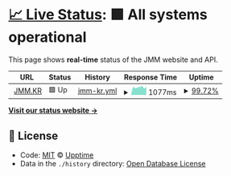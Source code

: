 # [📈 Live Status](https://status.jmm.kr): <!--live status--> **🟩 All systems operational**

This page shows **real-time** status of the JMM website and API.

<!--start: status pages-->
<!-- This summary is generated by Upptime (https://github.com/upptime/upptime) -->
<!-- Do not edit this manually, your changes will be overwritten -->
<!-- prettier-ignore -->
| URL | Status | History | Response Time | Uptime |
| --- | ------ | ------- | ------------- | ------ |
| <img alt="" src="https://favicons.githubusercontent.com/jmm.kr" height="13"> [JMM.KR](https://jmm.kr) | 🟩 Up | [jmm-kr.yml](https://github.com/gwanryo/upptime/commits/master/history/jmm-kr.yml) | <details><summary><img alt="Response time graph" src="./graphs/jmm-kr/response-time-week.png" height="20"> 1077ms</summary><br><a href="https://status.jmm.kr/history/jmm-kr"><img alt="Response time 1117" src="https://img.shields.io/endpoint?url=https%3A%2F%2Fraw.githubusercontent.com%2Fgwanryo%2Fupptime%2Fmaster%2Fapi%2Fjmm-kr%2Fresponse-time.json"></a><br><a href="https://status.jmm.kr/history/jmm-kr"><img alt="24-hour response time 1142" src="https://img.shields.io/endpoint?url=https%3A%2F%2Fraw.githubusercontent.com%2Fgwanryo%2Fupptime%2Fmaster%2Fapi%2Fjmm-kr%2Fresponse-time-day.json"></a><br><a href="https://status.jmm.kr/history/jmm-kr"><img alt="7-day response time 1077" src="https://img.shields.io/endpoint?url=https%3A%2F%2Fraw.githubusercontent.com%2Fgwanryo%2Fupptime%2Fmaster%2Fapi%2Fjmm-kr%2Fresponse-time-week.json"></a><br><a href="https://status.jmm.kr/history/jmm-kr"><img alt="30-day response time 1124" src="https://img.shields.io/endpoint?url=https%3A%2F%2Fraw.githubusercontent.com%2Fgwanryo%2Fupptime%2Fmaster%2Fapi%2Fjmm-kr%2Fresponse-time-month.json"></a><br><a href="https://status.jmm.kr/history/jmm-kr"><img alt="1-year response time 1117" src="https://img.shields.io/endpoint?url=https%3A%2F%2Fraw.githubusercontent.com%2Fgwanryo%2Fupptime%2Fmaster%2Fapi%2Fjmm-kr%2Fresponse-time-year.json"></a></details> | <details><summary><a href="https://status.jmm.kr/history/jmm-kr">99.72%</a></summary><a href="https://status.jmm.kr/history/jmm-kr"><img alt="All-time uptime 99.80%" src="https://img.shields.io/endpoint?url=https%3A%2F%2Fraw.githubusercontent.com%2Fgwanryo%2Fupptime%2Fmaster%2Fapi%2Fjmm-kr%2Fuptime.json"></a><br><a href="https://status.jmm.kr/history/jmm-kr"><img alt="24-hour uptime 98.03%" src="https://img.shields.io/endpoint?url=https%3A%2F%2Fraw.githubusercontent.com%2Fgwanryo%2Fupptime%2Fmaster%2Fapi%2Fjmm-kr%2Fuptime-day.json"></a><br><a href="https://status.jmm.kr/history/jmm-kr"><img alt="7-day uptime 99.72%" src="https://img.shields.io/endpoint?url=https%3A%2F%2Fraw.githubusercontent.com%2Fgwanryo%2Fupptime%2Fmaster%2Fapi%2Fjmm-kr%2Fuptime-week.json"></a><br><a href="https://status.jmm.kr/history/jmm-kr"><img alt="30-day uptime 99.94%" src="https://img.shields.io/endpoint?url=https%3A%2F%2Fraw.githubusercontent.com%2Fgwanryo%2Fupptime%2Fmaster%2Fapi%2Fjmm-kr%2Fuptime-month.json"></a><br><a href="https://status.jmm.kr/history/jmm-kr"><img alt="1-year uptime 99.80%" src="https://img.shields.io/endpoint?url=https%3A%2F%2Fraw.githubusercontent.com%2Fgwanryo%2Fupptime%2Fmaster%2Fapi%2Fjmm-kr%2Fuptime-year.json"></a></details>

<!--end: status pages-->

[**Visit our status website →**](https://status.jmm.kr)

## 📄 License

- Code: [MIT](./LICENSE) © [Upptime](https://upptime.js.org)
- Data in the `./history` directory: [Open Database License](https://opendatacommons.org/licenses/odbl/1-0/)
